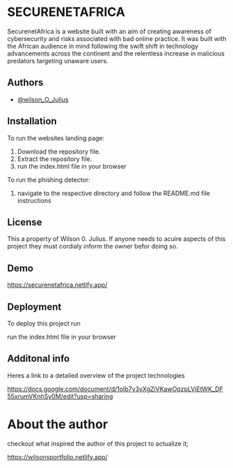 # SECURENETAFRICA

SecurenetAfrica is a website built with an aim of creating awareness of cybersecurity and risks associated with bad online practice. It was built with the African audience in mind following the swift shift in technology advancements across the continent and the relentless increase in malicious predators targeting unaware users.




## Authors

- [@wilson_O_Julius](https://www.github.com/thegr8test)


## Installation

To run the websites landing page:

1. Download the repository file.
2. Extract the repository file.
3. run the index.html file in your browser

To run the phishing detector: 

1. navigate to the respective directory and follow the README.md file instructions
## License

This a property of Wilson 0. Julius. If anyone needs to acuire aspects of this project they must cordialy inform the owner befor doing so.


## Demo

https://securenetafrica.netlify.app/


## Deployment

To deploy this project run

run the index.html file in your browser


## Additonal info
Heres a link to a detailed overview of the project technologies

https://docs.google.com/document/d/1oIb7y3vXgZiVKawOqzpLViEtWK_DF55xrumVKnhSy0M/edit?usp=sharing


# About the author
checkout what inspired the author of this project to actualize it;

https://wilsonsportfolio.netlify.app/





